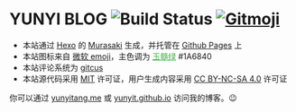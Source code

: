 # YUNYI BLOG ![Build Status](https://github.com/yunyit/yunyit.github.io/workflows/Page/badge.svg) [![Gitmoji](https://img.shields.io/badge/gitmoji-%20%F0%9F%98%9C%20%F0%9F%98%8D-FFDD67.svg)](https://gitmoji.dev)

- 本站通过 [Hexo](https://hexo.io) 的 [Murasaki](https://github.com/prinsss/hexo-theme-murasaki) 生成，并托管在 [Github Pages](https://pages.cloudflare.com/) 上
- 本站图标来自 [微软 emoji](https://emojipedia.org/microsoft/windows-10-anniversary-update/teacup-without-handle)，主色调为 <a href="https://color-term.com/color/yusuilv-41b349/" style="color: #41B349 !important;">玉髓绿</a> #1A6840 
- 本站评论系统为 [gitcus](https://giscus.app) 
- 本站源代码采用 [MIT](https://github.com/yunyit/yunyit.github.io/blob/main/LICENSE.md) 许可证，用户生成内容采用 [CC BY-NC-SA 4.0](https://creativecommons.org/licenses/by-nc-sa/4.0/?ref=chooser-v1) 许可证

你可以通过 [yunyitang.me](http://www.yunyitang.me/) 或 [yunyit.github.io](https://prinsss.yunyit.io) 访问我的博客。😉
